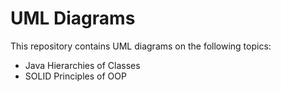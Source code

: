 # UML Diagrams

This repository contains UML diagrams on the following topics:
* Java Hierarchies of Classes
* SOLID Principles of OOP
